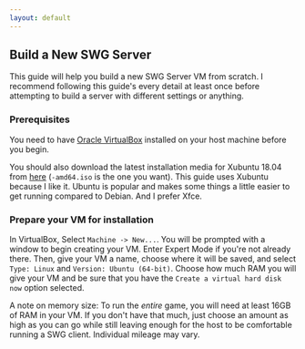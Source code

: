 ```yaml
---
layout: default
---
```


## Build a New SWG Server

This guide will help you build a new SWG Server VM from scratch. I recommend following this guide's every detail at least once before attempting to build a server with different settings or anything.

### Prerequisites

You need to have [Oracle VirtualBox](https://www.virtualbox.org/) installed on your host machine before you begin.

You should also download the latest installation media for Xubuntu 18.04 from [here](http://mirror.us.leaseweb.net/ubuntu-cdimage/xubuntu/releases/18.04/release/) (`-amd64.iso` is the one you want). This guide uses Xubuntu because I like it. Ubuntu is popular and makes some things a little easier to get running compared to Debian. And I prefer Xfce.

### Prepare your VM for installation

In VirtualBox, Select `Machine -> New...`. You will be prompted with a window to begin creating your VM. Enter Expert Mode if you're not already there. Then, give your VM a name, choose where it will be saved, and select `Type: Linux` and `Version: Ubuntu (64-bit)`. Choose how much RAM you will give your VM and be sure that you have the `Create a virtual hard disk now` option selected.

A note on memory size: To run the _entire_ game, you will need at least 16GB of RAM in your VM. If you don't have that much, just choose an amount as high as you can go while still leaving enough for the host to be comfortable running a SWG client. Individual mileage may vary.
